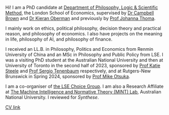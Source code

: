 Hi! I am a PhD candidate at [Department of Philosophy, Logic & Scientific Method](https://www.lse.ac.uk/philosophy/), the London School of Economics, supervised by [Dr Campbell Brown](https://philpeople.org/profiles/campbell-brown) and [Dr Kieran Oberman](https://philpeople.org/profiles/kieran-oberman) and previously by [Prof Johanna Thoma](https://johannathoma.com/).

I mainly work on ethics, political philosophy, decision theory and practical reason, and philosophy of economics. I also have projects on the meaning in life, philosophy of AI, and philosophy of finance. 

I received an LL.B. in Philosophy, Politics and Economics from Renmin University of China and an MSc in Philosophy and Public Policy from LSE. I was a visiting PhD student at the Australian National University and then at University of Toronto in the second half of 2023, sponsored by [Prof Katie Steele](https://katiesteelephilosophy.weebly.com/) and [Prof Sergio Tenenbaum](https://www.sergiotenenbaum.org/homepage.html) respectively, and at Rutgers-New Brunswick in Spring 2024, sponsored by [Prof Mike Otsuka](https://sites.rutgers.edu/michael-otsuka/people/michael-otsuka/).

I am a co-organiser of [the LSE Choice Group](https://www.lse.ac.uk/philosophy/choice-group/). I am also a Research Affiliate at [The Machine Intelligence and Normative Theory (MINT) Lab](https://mintresearch.org), Australian National University. I reviewed for *Synthese*.

[CV link](/assets/Kangyu_Wang_CV_24.7.11.pdf)
